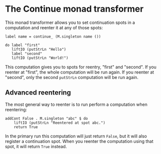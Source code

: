 The Continue monad transformer
==============================

This monad transformer allows you to set continuation spots in a
computation and reenter it at any of those spots:

    label name = continue_ (M.singleton name ())

    do label "first"
       liftIO (putStrLn "Hello")
       label "second"
       liftIO (putStrLn "World!")

This computation gives you to spots for reentry, "first" and "second".
If you reenter at "first", the whole computation will be run again.  If
you reenter at "second", only the second `putStrLn` computation will be
run again.


Advanced reentering
-------------------

The most general way to reenter is to run perform a computation when
reentering:

    addCont False . M.singleton "abc" $ do
        liftIO (putStrLn "Reentered at spot abc.")
        return True

In the primary run this computation will just return `False`, but it
will also register a continuation spot.  When you reenter the
computation using that spot, it will return `True` instead.
